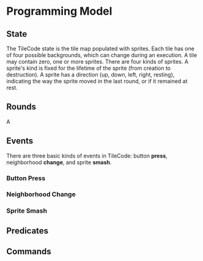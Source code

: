 # Programming Model

## State

The TileCode state is the tile map populated with sprites. Each tile has one of four possible backgrounds, which can change during
an execution. A tile may contain zero, one or more sprites. There are four kinds of sprites. A sprite's kind is fixed for the 
lifetime of the sprite (from creation to destruction). A sprite has a direction (up, down, left, right, resting), indicating the way
the sprite moved in the last round, or if it remained at rest.

## Rounds

A 

## Events

There are three basic kinds of events in TileCode: button **press**, neighborhood **change**, and sprite **smash**.

### Button Press
### Neighborhood Change
### Sprite Smash

## Predicates

## Commands




